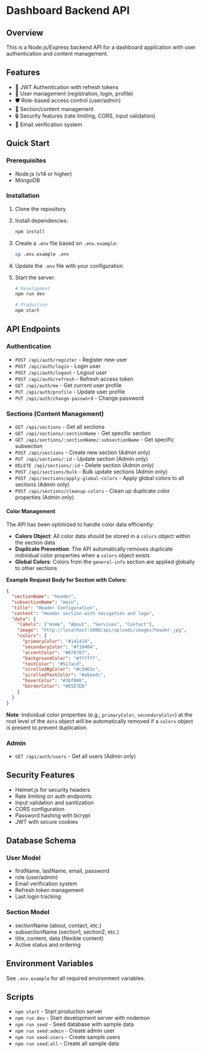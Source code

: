 # Dashboard Backend API

## Overview

This is a Node.js/Express backend API for a dashboard application with user authentication and content management.

## Features

- 🔐 JWT Authentication with refresh tokens
- 👥 User management (registration, login, profile)
- 🛡️ Role-based access control (user/admin)
- 📄 Section/content management
- 🔒 Security features (rate limiting, CORS, input validation)
- 📧 Email verification system

## Quick Start

### Prerequisites

- Node.js (v14 or higher)
- MongoDB

### Installation

1. Clone the repository
2. Install dependencies:

   ```bash
   npm install
   ```

3. Create a `.env` file based on `.env.example`:

   ```bash
   cp .env.example .env
   ```

4. Update the `.env` file with your configuration

5. Start the server:

   ```bash
   # Development
   npm run dev

   # Production
   npm start
   ```

## API Endpoints

### Authentication

- `POST /api/auth/register` - Register new user
- `POST /api/auth/login` - Login user
- `POST /api/auth/logout` - Logout user
- `POST /api/auth/refresh` - Refresh access token
- `GET /api/auth/me` - Get current user profile
- `PUT /api/auth/profile` - Update user profile
- `PUT /api/auth/change-password` - Change password

### Sections (Content Management)

- `GET /api/sections` - Get all sections
- `GET /api/sections/:sectionName` - Get specific section
- `GET /api/sections/:sectionName/:subsectionName` - Get specific subsection
- `POST /api/sections` - Create new section (Admin only)
- `PUT /api/sections/:id` - Update section (Admin only)
- `DELETE /api/sections/:id` - Delete section (Admin only)
- `POST /api/sections/bulk` - Bulk update sections (Admin only)
- `POST /api/sections/apply-global-colors` - Apply global colors to all sections (Admin only)
- `POST /api/sections/cleanup-colors` - Clean up duplicate color properties (Admin only)

#### Color Management

The API has been optimized to handle color data efficiently:

- **Colors Object**: All color data should be stored in a `colors` object within the section data
- **Duplicate Prevention**: The API automatically removes duplicate individual color properties when a `colors` object exists
- **Global Colors**: Colors from the `general-info` section are applied globally to other sections

**Example Request Body for Section with Colors:**

```json
{
  "sectionName": "header",
  "subsectionName": "main",
  "title": "Header Configuration",
  "content": "Header section with navigation and logo",
  "data": {
    "labels": ["Home", "About", "Services", "Contact"],
    "image": "http://localhost:5000/api/uploads/images/header.jpg",
    "colors": {
      "primaryColor": "#141414",
      "secondaryColor": "#f10404",
      "accentColor": "#878787",
      "backgroundColor": "#ffffff",
      "textColor": "#517acd",
      "scrolledBgColor": "#cd463c",
      "scrolledTextColor": "#a5eedc",
      "hoverColor": "#3bf906",
      "borderColor": "#E5E7EB"
    }
  }
}
```

**Note**: Individual color properties (e.g., `primaryColor`, `secondaryColor`) at the root level of the `data` object will be automatically removed if a `colors` object is present to prevent duplication.

### Admin

- `GET /api/auth/users` - Get all users (Admin only)

## Security Features

- Helmet.js for security headers
- Rate limiting on auth endpoints
- Input validation and sanitization
- CORS configuration
- Password hashing with bcrypt
- JWT with secure cookies

## Database Schema

### User Model

- firstName, lastName, email, password
- role (user/admin)
- Email verification system
- Refresh token management
- Last login tracking

### Section Model

- sectionName (about, contact, etc.)
- subsectionName (section1, section2, etc.)
- title, content, data (flexible content)
- Active status and ordering

## Environment Variables

See `.env.example` for all required environment variables.

## Scripts

- `npm start` - Start production server
- `npm run dev` - Start development server with nodemon
- `npm run seed` - Seed database with sample data
- `npm run seed:admin` - Create admin user
- `npm run seed:users` - Create sample users
- `npm run seed:all` - Create all sample data
